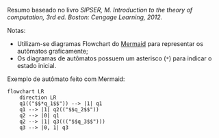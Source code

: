 Resumo baseado no livro *SIPSER, M. Introduction to the theory of computation, 3rd ed. Boston: Cengage Learning, 2012.*

Notas:
- Utilizam-se diagramas Flowchart do [Mermaid](https://mermaid.js.org/) para representar os autômatos graficamente;
- Os diagramas de autômatos possuem um asterisco (`*`) para indicar o estado inicial.

Exemplo de autômato feito com Mermaid:
```mermaid
flowchart LR
    direction LR
    q1(("$$*q_1$$")) --> |1| q1
    q1 --> |1| q2(("$$q_2$$"))
    q2 --> |0| q1
    q2 --> |1| q3((("$$q_3$$")))
    q3 --> |0, 1| q3
```
